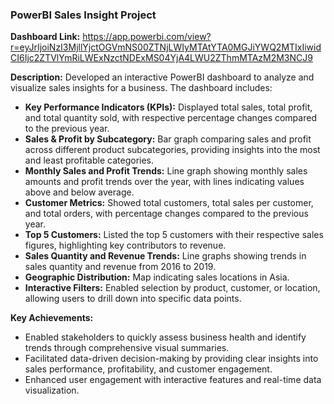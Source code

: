 ### PowerBI Sales Insight Project

**Dashboard Link:** https://app.powerbi.com/view?r=eyJrIjoiNzI3MjllYjctOGVmNS00ZTNjLWIyMTAtYTA0MGJiYWQ2MTIxIiwidCI6Ijc2ZTVlYmRiLWExNzctNDExMS04YjA4LWU2ZThmMTAzM2M3NCJ9

**Description:**
Developed an interactive PowerBI dashboard to analyze and visualize sales insights for a business. The dashboard includes:

- **Key Performance Indicators (KPIs):** Displayed total sales, total profit, and total quantity sold, with respective percentage changes compared to the previous year.
- **Sales & Profit by Subcategory:** Bar graph comparing sales and profit across different product subcategories, providing insights into the most and least profitable categories.
- **Monthly Sales and Profit Trends:** Line graph showing monthly sales amounts and profit trends over the year, with lines indicating values above and below average.
- **Customer Metrics:** Showed total customers, total sales per customer, and total orders, with percentage changes compared to the previous year.
- **Top 5 Customers:** Listed the top 5 customers with their respective sales figures, highlighting key contributors to revenue.
- **Sales Quantity and Revenue Trends:** Line graphs showing trends in sales quantity and revenue from 2016 to 2019.
- **Geographic Distribution:** Map indicating sales locations in Asia.
- **Interactive Filters:** Enabled selection by product, customer, or location, allowing users to drill down into specific data points.

**Key Achievements:**
- Enabled stakeholders to quickly assess business health and identify trends through comprehensive visual summaries.
- Facilitated data-driven decision-making by providing clear insights into sales performance, profitability, and customer engagement.
- Enhanced user engagement with interactive features and real-time data visualization.
